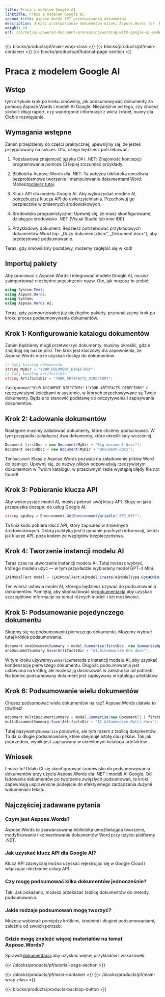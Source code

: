 ```yaml
---
title: Praca z modelem Google AI
linktitle: Praca z modelem Google AI
second_title: Aspose.Words API przetwarzania dokumentów
description: Ulepsz przetwarzanie dokumentów dzięki Aspose.Words for .NET i Google AI, aby bez wysiłku tworzyć zwięzłe podsumowania.
weight: 10
url: /pl/net/ai-powered-document-processing/working-with-google-ai-model/
---
```


{{< blocks/products/pf/main-wrap-class >}}
{{< blocks/products/pf/main-container >}}
{{< blocks/products/pf/tutorial-page-section >}}

# Praca z modelem Google AI

## Wstęp

tym artykule krok po kroku omówimy, jak podsumowywać dokumenty za pomocą Aspose.Words i modeli AI Google. Niezależnie od tego, czy chcesz skrócić długi raport, czy wyodrębnić informacje z wielu źródeł, mamy dla Ciebie rozwiązanie.

## Wymagania wstępne

Zanim przejdziemy do części praktycznej, upewnijmy się, że jesteś przygotowany na sukces. Oto, czego będziesz potrzebować:

1. Podstawowa znajomość języka C# i .NET: Znajomość koncepcji programowania pomoże Ci lepiej zrozumieć przykłady.
   
2.  Biblioteka Aspose.Words dla .NET: Ta potężna biblioteka umożliwia bezproblemowe tworzenie i manipulowanie dokumentami Word. Możesz[pobierz tutaj](https://releases.aspose.com/words/net/).

3. Klucz API dla modelu Google AI: Aby wykorzystać modele AI, potrzebujesz klucza API do uwierzytelniania. Przechowuj go bezpiecznie w zmiennych środowiskowych.

4. Środowisko programistyczne: Upewnij się, że masz skonfigurowane, działające środowisko .NET (Visual Studio lub inne IDE).

5. Przykładowy dokument: Będziesz potrzebować przykładowych dokumentów Word (np. „Duży dokument.docx”, „Dokument.docx”), aby przetestować podsumowanie.

Teraz, gdy omówiliśmy podstawy, możemy zagłębić się w kod!

## Importuj pakiety

Aby pracować z Aspose.Words i integrować modele Google AI, musisz zaimportować niezbędne przestrzenie nazw. Oto, jak możesz to zrobić:

```csharp
using System.Text;
using Aspose.Words;
using System;
using Aspose.Words.AI;
```

Teraz, gdy zaimportowałeś już niezbędne pakiety, przeanalizujmy krok po kroku proces podsumowywania dokumentów.

## Krok 1: Konfigurowanie katalogu dokumentów

Zanim będziemy mogli przetworzyć dokumenty, musimy określić, gdzie znajdują się nasze pliki. Ten krok jest kluczowy dla zapewnienia, że Aspose.Words może uzyskać dostęp do dokumentów.

```csharp
// Twój katalog dokumentów
string MyDir = "YOUR_DOCUMENT_DIRECTORY";
// Twój katalog ArtifactsDir
string ArtifactsDir = "YOUR_ARTIFACTS_DIRECTORY";
```

 Zastępować`"YOUR_DOCUMENT_DIRECTORY"` I`"YOUR_ARTIFACTS_DIRECTORY"` z rzeczywistymi ścieżkami w systemie, w których przechowywane są Twoje dokumenty. Będzie to stanowić podstawę do odczytywania i zapisywania dokumentów.

## Krok 2: Ładowanie dokumentów

Następnie musimy załadować dokumenty, które chcemy podsumować. W tym przypadku załadujesz dwa dokumenty, które określiliśmy wcześniej.

```csharp
Document firstDoc = new Document(MyDir + "Big document.docx");
Document secondDoc = new Document(MyDir + "Document.docx");
```

 Ten`Document` Klasa z Aspose.Words pozwala na załadowanie plików Word do pamięci. Upewnij się, że nazwy plików odpowiadają rzeczywistym dokumentom w Twoim katalogu, w przeciwnym razie wystąpią błędy file not found!

## Krok 3: Pobieranie klucza API

Aby wykorzystać model AI, musisz pobrać swój klucz API. Służy on jako przepustka dostępu do usług Google AI.

```csharp
string apiKey = Environment.GetEnvironmentVariable("API_KEY");
```

Ta linia kodu pobiera klucz API, który zapisałeś w zmiennych środowiskowych. Dobrą praktyką jest trzymanie poufnych informacji, takich jak klucze API, poza kodem ze względów bezpieczeństwa.

## Krok 4: Tworzenie instancji modelu AI

Teraz czas na utworzenie instancji modelu AI. Tutaj możesz wybrać, którego modelu użyć — w tym przykładzie wybieramy model GPT-4 Mini.

```csharp
IAiModelText model = (IAiModelText)AiModel.Create(AiModelType.Gpt4OMini).WithApiKey(apiKey);
```

 Ten wiersz ustawia model AI, którego będziesz używać do podsumowania dokumentów. Pamiętaj, aby skonsultować się[dokumentacja](https://reference.aspose.com/words/net/) aby uzyskać szczegółowe informacje na temat różnych modeli i ich możliwości.

## Krok 5: Podsumowanie pojedynczego dokumentu

Skupmy się na podsumowaniu pierwszego dokumentu. Możemy wybrać tutaj krótkie podsumowanie.

```csharp
Document oneDocumentSummary = model.Summarize(firstDoc, new SummarizeOptions() { SummaryLength = SummaryLength.Short });
oneDocumentSummary.Save(ArtifactsDir + "AI.AiSummarize.One.docx");
```

 W tym kroku używamy`Summarize`metoda z instancji modelu AI, aby uzyskać kondensację pierwszego dokumentu. Długość podsumowania jest ustawiona na krótką, ale możesz ją dostosować w zależności od potrzeb. Na koniec podsumowany dokument jest zapisywany w katalogu artefaktów.

## Krok 6: Podsumowanie wielu dokumentów

Chcesz podsumować wiele dokumentów na raz? Aspose.Words ułatwia to również!

```csharp
Document multiDocumentSummary = model.Summarize(new Document[] { firstDoc, secondDoc }, new SummarizeOptions() { SummaryLength = SummaryLength.Long });
multiDocumentSummary.Save(ArtifactsDir + "AI.AiSummarize.Multi.docx");
```

 Tutaj nazywamy`Summarize` ponownie, ale tym razem z tablicą dokumentów. To da ci długie podsumowanie, które obejmuje istotę obu plików. Tak jak poprzednio, wynik jest zapisywany w określonym katalogu artefaktów.

## Wniosek

I masz to! Udało Ci się skonfigurować środowisko do podsumowywania dokumentów przy użyciu Aspose.Words dla .NET i modeli AI Google. Od ładowania dokumentów po tworzenie zwięzłych podsumowań, te kroki zapewniają usprawnione podejście do efektywnego zarządzania dużymi wolumenami tekstu.

## Najczęściej zadawane pytania

### Czym jest Aspose.Words?
Aspose.Words to zaawansowana biblioteka umożliwiająca tworzenie, modyfikowanie i konwertowanie dokumentów Word przy użyciu platformy .NET.

### Jak uzyskać klucz API dla Google AI?
Klucz API zazwyczaj można uzyskać rejestrując się w Google Cloud i włączając niezbędne usługi API.

### Czy mogę podsumować kilka dokumentów jednocześnie?
Tak! Jak pokazano, możesz przekazać tablicę dokumentów do metody podsumowania.

### Jakie rodzaje podsumowań mogę tworzyć?
Możesz wybierać pomiędzy krótkimi, średnimi i długimi podsumowaniami, zależnie od swoich potrzeb.

### Gdzie mogę znaleźć więcej materiałów na temat Aspose.Words?
 Sprawdź[dokumentacja](https://reference.aspose.com/words/net/) aby uzyskać więcej przykładów i wskazówek.

{{< /blocks/products/pf/tutorial-page-section >}}

{{< /blocks/products/pf/main-container >}}
{{< /blocks/products/pf/main-wrap-class >}}

{{< blocks/products/products-backtop-button >}}

